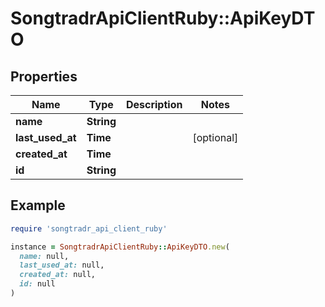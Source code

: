# SongtradrApiClientRuby::ApiKeyDTO

## Properties

| Name | Type | Description | Notes |
| ---- | ---- | ----------- | ----- |
| **name** | **String** |  |  |
| **last_used_at** | **Time** |  | [optional] |
| **created_at** | **Time** |  |  |
| **id** | **String** |  |  |

## Example

```ruby
require 'songtradr_api_client_ruby'

instance = SongtradrApiClientRuby::ApiKeyDTO.new(
  name: null,
  last_used_at: null,
  created_at: null,
  id: null
)
```

